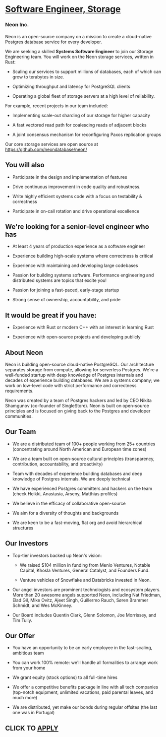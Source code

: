 # [Software Engineer, Storage](https://www.remotewlb.com/apply/software-engineer-storage-137849)  
### Neon Inc.  
####  

Neon is an open-source company on a mission to create a cloud-native Postgres database service for every developer.

We are seeking a skilled **Systems Software Engineer** to join our Storage Engineering team. You will work on the Neon storage services, written in Rust:

  * Scaling our services to support millions of databases, each of which can grow to terabytes in size.

  * Optimizing throughput and latency for PostgreSQL clients

  * Operating a global fleet of storage servers at a high level of reliability.

For example, recent projects in our team included:

  * Implementing scale-out sharding of our storage for higher capacity

  * A fast vectored read path for coalescing reads of adjacent blocks

  * A joint consensus mechanism for reconfiguring Paxos replication groups

Our core storage services are open source at https://github.com/neondatabase/neon/

##  **You will also**

  * Participate in the design and implementation of features

  * Drive continuous improvement in code quality and robustness.

  * Write highly efficient systems code with a focus on testability & correctness

  * Participate in on-call rotation and drive operational excellence

##  **We're looking for a senior-level engineer who has**

  * At least 4 years of production experience as a software engineer

  * Experience building high-scale systems where correctness is critical

  * Experience with maintaining and developing large codebases

  * Passion for building systems software. Performance engineering and distributed systems are topics that excite you!

  * Passion for joining a fast-paced, early-stage startup

  * Strong sense of ownership, accountability, and pride

##  **It would be great if you have:**

  * Experience with Rust or modern C++ with an interest in learning Rust

  * Experience with open-source projects and developing publicly

##  **About Neon**

Neon is building open-source cloud-native PostgreSQL. Our architecture separates storage from compute, allowing for serverless Postgres. We're a well-funded startup with deep knowledge of Postgres internals and decades of experience building databases. We are a systems company; we work on low-level code with strict performance and correctness requirements.

Neon was created by a team of Postgres hackers and led by CEO Nikita Shamgunov (co-founder of SingleStore). Neon is built on open-source principles and is focused on giving back to the Postgres and developer communities.

##  **Our Team**

  * We are a distributed team of 100+ people working from 25+ countries (concentrating around North American and European time zones)

  * We are a team built on open-source cultural principles (transparency, contribution, accountability, and proactivity)

  * Team with decades of experience building databases and deep knowledge of Postgres internals. We are deeply technical

  * We have experienced Postgres committers and hackers on the team (check Heikki, Anastasia, Arseny, Matthias profiles)

  * We believe in the efficacy of collaborative open-source

  * We aim for a diversity of thoughts and backgrounds

  * We are keen to be a fast-moving, flat org and avoid hierarchical structures

##  **Our Investors**

  * Top-tier investors backed up Neon's vision:

    * We raised $104 million in funding from Menlo Ventures, Notable Capital, Khosla Ventures, General Catalyst, and Founders Fund.

    * Venture vehicles of Snowflake and Databricks invested in Neon.

  * Our angel investors are prominent technologists and ecosystem players. More than 20 awesome angels supported Neon, including Nat Friedman, Elad Gil, Mike Ovitz, Ajeet Singh, Guillermo Rauch, Søren Brammer Schmidt, and Wes McKinney.

  * Our Board includes Quentin Clark, Glenn Solomon, Joe Morrissey, and Tim Tully.

##  **Our Offer**

  * You have an opportunity to be an early employee in the fast-scaling, ambitious team

  * You can work 100% remote: we'll handle all formalities to arrange work from your home

  * We grant equity (stock options) to all full-time hires

  * We offer a competitive benefits package in line with all tech companies (top-notch equipment, unlimited vacations, paid parental leaves, and much more)

  * We are distributed, yet make our bonds during regular offsites (the last one was in Portugal)

  
## CLICK TO [APPLY](https://www.remotewlb.com/apply/software-engineer-storage-137849)


